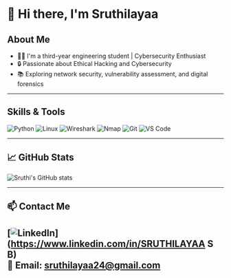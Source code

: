 # 👋 Hi there, I'm Sruthilayaa

## About Me
- 👩‍🎓 I'm a third-year engineering student | Cybersecurity Enthusiast
- 🔒 Passionate about Ethical Hacking and Cybersecurity
- 📚 Exploring network security, vulnerability assessment, and digital forensics

---

## Skills & Tools
![Python](https://img.shields.io/badge/Python-3776AB?style=flat&logo=python&logoColor=white)
![Linux](https://img.shields.io/badge/Linux-FCC624?style=flat&logo=linux&logoColor=black)
![Wireshark](https://img.shields.io/badge/Wireshark-1679A7?style=flat&logo=wireshark&logoColor=white)
![Nmap](https://img.shields.io/badge/Nmap-0080FF?style=flat&logo=nmap&logoColor=white)
![Git](https://img.shields.io/badge/Git-F05032?style=flat&logo=git&logoColor=white)
![VS Code](https://img.shields.io/badge/VS_Code-007ACC?style=flat&logo=visual-studio-code&logoColor=white)

---

## 📈 GitHub Stats
![Sruthi's GitHub stats](https://github-readme-stats.vercel.app/api?username=sruthilayaa&show_icons=true&theme=calm)

---

## 📫 Contact Me
[![LinkedIn](https://img.shields.io/badge/LinkedIn-blue?style=flat&logo=linkedin&logoColor=white)](https://www.linkedin.com/in/SRUTHILAYAA S B)  
📧 Email: [sruthilayaa24@gmail.com](mailto:sruthilayaa24@gmail.com)
---
